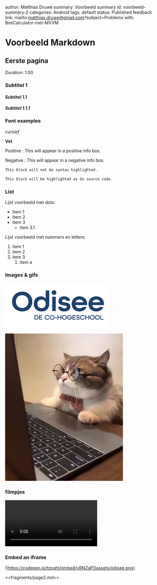 author: Matthias Druwé
summary: Voorbeeld summary
id: voorbeeld-summary-2
categories: Android
tags: default
status: Published
feedback link: mailto:matthias.druwe@gmail.com?subject=Problems with: BmiCalculator-met-MVVM

# Voorbeeld Markdown

## Eerste pagina
Duration: 1:00

### Subtitel 1

#### Subtitel 1.1

##### Subtitel 1.1.1

### Font examples

*cursief*

**Vet**

Positive
: This will appear in a positive info box.

Negative
: This will appear in a negative info box.


```console
This block will not be syntax highlighted.
```


```go
This block will be highlighted as Go source code.
```

### List

Lijst voorbeeld met dots:
* Item 1
* Item 2
* Item 3
    * item 3.1

Lijst voorbeeld met nummers en letters:
1. item 1
2. item 2
3. item 3
    1. item a 

### Images & gifs


![odisee](assets/odisee.png)


![test](assets/giphy.webp)

### filmpjes


<video id="nP-nMZpLM1A"></video>

### Embed an iframe
![https://codepen.io/tzoght/embed/yRNZaP](assets/odisee.png)

<<fragments/page2.md>>